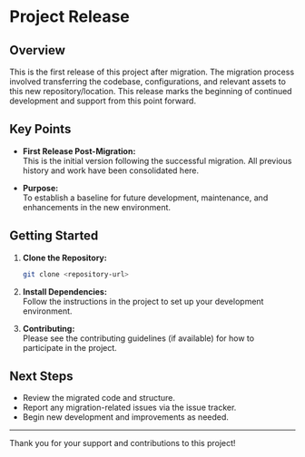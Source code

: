 # Project Release

## Overview

This is the first release of this project after migration. The migration process involved transferring the codebase, configurations, and relevant assets to this new repository/location. This release marks the beginning of continued development and support from this point forward.

## Key Points

- **First Release Post-Migration:**  
  This is the initial version following the successful migration. All previous history and work have been consolidated here.

- **Purpose:**  
  To establish a baseline for future development, maintenance, and enhancements in the new environment.

## Getting Started

1. **Clone the Repository:**
   ```bash
   git clone <repository-url>
   ```

2. **Install Dependencies:**  
   Follow the instructions in the project to set up your development environment.

3. **Contributing:**  
   Please see the contributing guidelines (if available) for how to participate in the project.

## Next Steps

- Review the migrated code and structure.
- Report any migration-related issues via the issue tracker.
- Begin new development and improvements as needed.

---

Thank you for your support and contributions to this project!
